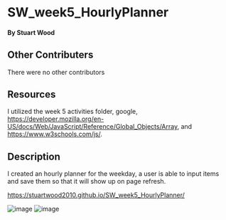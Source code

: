 # SW_week5_HourlyPlanner

#### By **Stuart Wood** 

## Other Contributers 
There were no other contributors

## Resources
I utilized the week 5 activities folder, google, https://developer.mozilla.org/en-US/docs/Web/JavaScript/Reference/Global_Objects/Array, and https://www.w3schools.com/js/. 

## Description
I created an hourly planner for the weekday, a user is able to input items and save them so that it will show up on page refresh. 

https://stuartwood2010.github.io/SW_week5_HourlyPlanner/


![image](https://user-images.githubusercontent.com/92122028/144717789-60b4a4a3-80b2-46ab-9d50-4f88363bcfa7.png)
![image](https://user-images.githubusercontent.com/92122028/144717752-d02c965e-70b8-443b-8775-990d2d56ed30.png)
